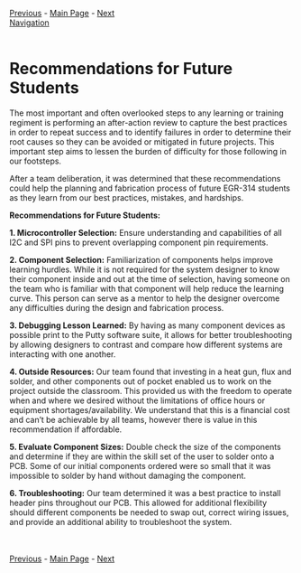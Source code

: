 [Previous](https://github.com/314-grp-301/314-grp-301.github.io/blob/main/Assignments/13-Lessons-Learned.md) - [Main Page](../Title.md) - [Next](https://github.com/314-grp-301/314-grp-301.github.io/blob/main/Assignments/15-Appendix.md)<br>
[Navigation](https://github.com/314-grp-301/314-grp-301.github.io/blob/main/docs/Navigation.md)<br><br>

# Recommendations for Future Students
The most important and often overlooked steps to any learning or training regiment is performing an after-action review to capture the best practices in order to repeat success and to identify failures in order to determine their root causes so they can be avoided or mitigated in future projects. This important step aims to lessen the burden of difficulty for those following in our footsteps.

After a team deliberation, it was determined that these recommendations could help the planning and fabrication process of future EGR-314 students as they learn from our best practices, mistakes, and hardships.

**Recommendations for Future Students:**

**1.	Microcontroller Selection:** Ensure understanding and capabilities of all I2C and SPI pins to prevent overlapping component pin requirements.
   
**2.	Component Selection:** Familiarization of components helps improve learning hurdles. While it is not required for the system designer to know their component inside and out at the time of selection, having someone on the team who is familiar with that component will help reduce the learning curve. This person can serve as a mentor to help the designer overcome any difficulties during the design and fabrication process.
   
**3.	Debugging Lesson Learned:** By having as many component devices as possible print to the Putty software suite, it allows for better troubleshooting by allowing  designers to contrast and compare how different systems are interacting with one another.
   
**4.	Outside Resources:** Our team found that investing in a heat gun, flux and solder, and other components out of pocket enabled us to work on the project outside the classroom. This provided us with the freedom to operate when and where we desired without the limitations of office hours or equipment shortages/availability. We understand that this is a financial cost and can’t be achievable by all teams, however there is value in this recommendation if affordable.
   
**5.	Evaluate Component Sizes:** Double check the size of the components and determine if they are within the skill set of the user to solder onto a PCB. Some of our initial components ordered were so small that it was impossible to solder by hand without damaging the component.
    
**6.	Troubleshooting:** Our team determined it was a best practice to install header pins throughout our PCB. This allowed for additional flexibility should different components be needed to swap out, correct wiring issues, and provide an additional ability to troubleshoot the system. 

<br><br>
[Previous](https://github.com/314-grp-301/314-grp-301.github.io/blob/main/Assignments/13-Lessons-Learned.md) - [Main Page](../Title.md) - [Next](https://github.com/314-grp-301/314-grp-301.github.io/blob/main/Assignments/15-Appendix.md)
